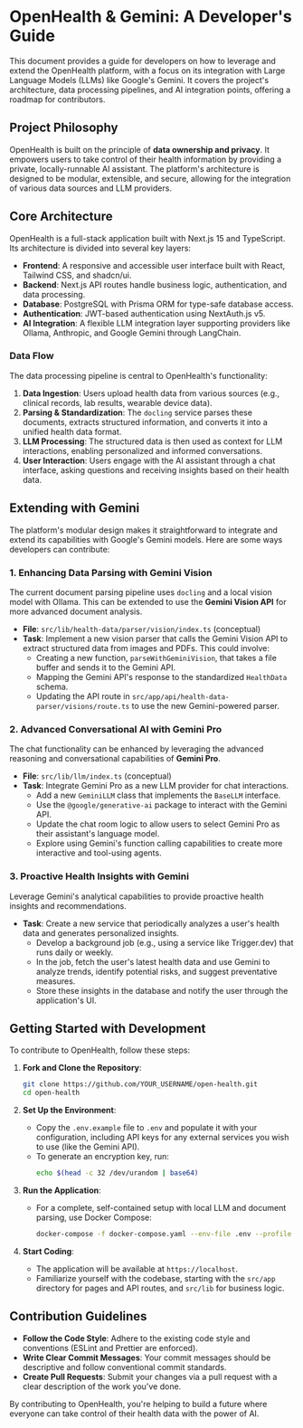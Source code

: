 # OpenHealth & Gemini: A Developer's Guide

This document provides a guide for developers on how to leverage and extend the OpenHealth platform, with a focus on its integration with Large Language Models (LLMs) like Google's Gemini. It covers the project's architecture, data processing pipelines, and AI integration points, offering a roadmap for contributors.

## Project Philosophy

OpenHealth is built on the principle of **data ownership and privacy**. It empowers users to take control of their health information by providing a private, locally-runnable AI assistant. The platform's architecture is designed to be modular, extensible, and secure, allowing for the integration of various data sources and LLM providers.

## Core Architecture

OpenHealth is a full-stack application built with Next.js 15 and TypeScript. Its architecture is divided into several key layers:

-   **Frontend**: A responsive and accessible user interface built with React, Tailwind CSS, and shadcn/ui.
-   **Backend**: Next.js API routes handle business logic, authentication, and data processing.
-   **Database**: PostgreSQL with Prisma ORM for type-safe database access.
-   **Authentication**: JWT-based authentication using NextAuth.js v5.
-   **AI Integration**: A flexible LLM integration layer supporting providers like Ollama, Anthropic, and Google Gemini through LangChain.

### Data Flow

The data processing pipeline is central to OpenHealth's functionality:

1.  **Data Ingestion**: Users upload health data from various sources (e.g., clinical records, lab results, wearable device data).
2.  **Parsing & Standardization**: The `docling` service parses these documents, extracts structured information, and converts it into a unified health data format.
3.  **LLM Processing**: The structured data is then used as context for LLM interactions, enabling personalized and informed conversations.
4.  **User Interaction**: Users engage with the AI assistant through a chat interface, asking questions and receiving insights based on their health data.

## Extending with Gemini

The platform's modular design makes it straightforward to integrate and extend its capabilities with Google's Gemini models. Here are some ways developers can contribute:

### 1. Enhancing Data Parsing with Gemini Vision

The current document parsing pipeline uses `docling` and a local vision model with Ollama. This can be extended to use the **Gemini Vision API** for more advanced document analysis.

-   **File**: `src/lib/health-data/parser/vision/index.ts` (conceptual)
-   **Task**: Implement a new vision parser that calls the Gemini Vision API to extract structured data from images and PDFs. This could involve:
    -   Creating a new function, `parseWithGeminiVision`, that takes a file buffer and sends it to the Gemini API.
    -   Mapping the Gemini API's response to the standardized `HealthData` schema.
    -   Updating the API route in `src/app/api/health-data-parser/visions/route.ts` to use the new Gemini-powered parser.

### 2. Advanced Conversational AI with Gemini Pro

The chat functionality can be enhanced by leveraging the advanced reasoning and conversational capabilities of **Gemini Pro**.

-   **File**: `src/lib/llm/index.ts` (conceptual)
-   **Task**: Integrate Gemini Pro as a new LLM provider for chat interactions.
    -   Add a new `GeminiLLM` class that implements the `BaseLLM` interface.
    -   Use the `@google/generative-ai` package to interact with the Gemini API.
    -   Update the chat room logic to allow users to select Gemini Pro as their assistant's language model.
    -   Explore using Gemini's function calling capabilities to create more interactive and tool-using agents.

### 3. Proactive Health Insights with Gemini

Leverage Gemini's analytical capabilities to provide proactive health insights and recommendations.

-   **Task**: Create a new service that periodically analyzes a user's health data and generates personalized insights.
    -   Develop a background job (e.g., using a service like Trigger.dev) that runs daily or weekly.
    -   In the job, fetch the user's latest health data and use Gemini to analyze trends, identify potential risks, and suggest preventative measures.
    -   Store these insights in the database and notify the user through the application's UI.

## Getting Started with Development

To contribute to OpenHealth, follow these steps:

1.  **Fork and Clone the Repository**:
    ```bash
    git clone https://github.com/YOUR_USERNAME/open-health.git
    cd open-health
    ```

2.  **Set Up the Environment**:
    -   Copy the `.env.example` file to `.env` and populate it with your configuration, including API keys for any external services you wish to use (like the Gemini API).
    -   To generate an encryption key, run:
        ```bash
        echo $(head -c 32 /dev/urandom | base64)
        ```

3.  **Run the Application**:
    -   For a complete, self-contained setup with local LLM and document parsing, use Docker Compose:
        ```bash
        docker-compose -f docker-compose.yaml --env-file .env --profile ollama,docling up -d
        ```

4.  **Start Coding**:
    -   The application will be available at `https://localhost`.
    -   Familiarize yourself with the codebase, starting with the `src/app` directory for pages and API routes, and `src/lib` for business logic.

## Contribution Guidelines

-   **Follow the Code Style**: Adhere to the existing code style and conventions (ESLint and Prettier are enforced).
-   **Write Clear Commit Messages**: Your commit messages should be descriptive and follow conventional commit standards.
-   **Create Pull Requests**: Submit your changes via a pull request with a clear description of the work you've done.

By contributing to OpenHealth, you're helping to build a future where everyone can take control of their health data with the power of AI.

